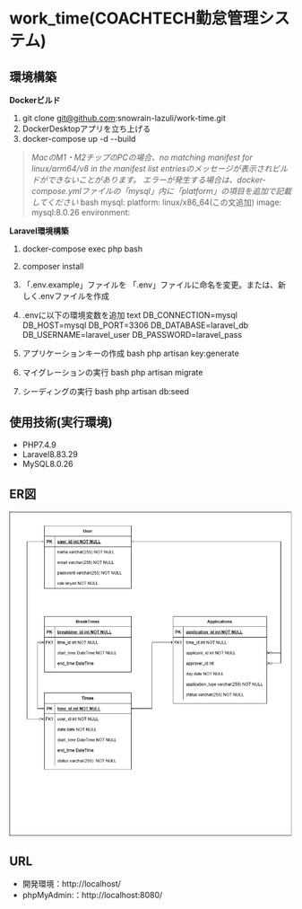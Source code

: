 # work_time(COACHTECH勤怠管理システム)

## 環境構築
**Dockerビルド**
1. git clone git@github.com:snowrain-lazuli/work-time.git
2. DockerDesktopアプリを立ち上げる
3. docker-compose up -d --build

> *MacのM1・M2チップのPCの場合、no matching manifest for linux/arm64/v8 in the manifest list entriesのメッセージが表示されビルドができないことがあります。
エラーが発生する場合は、docker-compose.ymlファイルの「mysql」内に「platform」の項目を追加で記載してください*
bash
mysql:
    platform: linux/x86_64(この文追加)
    image: mysql:8.0.26
    environment:


**Laravel環境構築**
1. docker-compose exec php bash
2. composer install
3. 「.env.example」ファイルを 「.env」ファイルに命名を変更。または、新しく.envファイルを作成
4. .envに以下の環境変数を追加
text
DB_CONNECTION=mysql
DB_HOST=mysql
DB_PORT=3306
DB_DATABASE=laravel_db
DB_USERNAME=laravel_user
DB_PASSWORD=laravel_pass

5. アプリケーションキーの作成
bash
php artisan key:generate


6. マイグレーションの実行
bash
php artisan migrate


7. シーディングの実行
bash
php artisan db:seed


## 使用技術(実行環境)
- PHP7.4.9
- Laravel8.83.29
- MySQL8.0.26

## ER図
![alt](erd.png)

## URL
- 開発環境：http://localhost/
- phpMyAdmin:：http://localhost:8080/